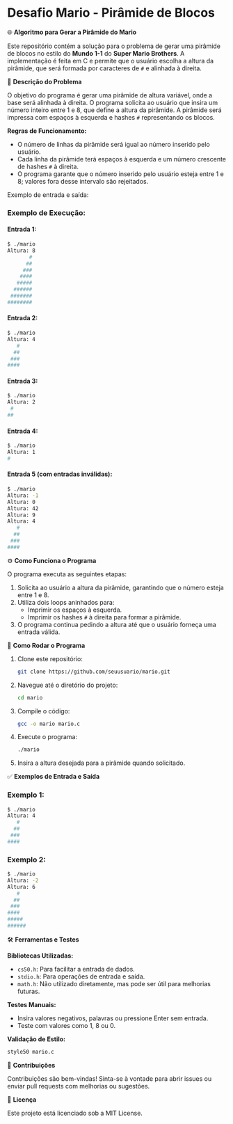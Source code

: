 # Desafio Mario - Pirâmide de Blocos

🌐 **Algoritmo para Gerar a Pirâmide do Mario**

Este repositório contém a solução para o problema de gerar uma pirâmide de blocos no estilo do **Mundo 1-1** do **Super Mario Brothers**. A implementação é feita em C e permite que o usuário escolha a altura da pirâmide, que será formada por caracteres de `#` e alinhada à direita.

🧠 **Descrição do Problema**

O objetivo do programa é gerar uma pirâmide de altura variável, onde a base será alinhada à direita. O programa solicita ao usuário que insira um número inteiro entre 1 e 8, que define a altura da pirâmide. A pirâmide será impressa com espaços à esquerda e hashes `#` representando os blocos.

**Regras de Funcionamento:**

- O número de linhas da pirâmide será igual ao número inserido pelo usuário.
- Cada linha da pirâmide terá espaços à esquerda e um número crescente de hashes `#` à direita.
- O programa garante que o número inserido pelo usuário esteja entre 1 e 8; valores fora desse intervalo são rejeitados.
  
Exemplo de entrada e saída:

### Exemplo de Execução:

#### Entrada 1:
```bash
$ ./mario
Altura: 8
       #
      ##
     ###
    ####
   #####
  ######
 #######
########
```

#### Entrada 2:
```bash
$ ./mario
Altura: 4
   #
  ##
 ###
####
```

#### Entrada 3:
```bash
$ ./mario
Altura: 2
 #
##
```

#### Entrada 4:
```bash
$ ./mario
Altura: 1
#
```

#### Entrada 5 (com entradas inválidas):
```bash
$ ./mario
Altura: -1
Altura: 0
Altura: 42
Altura: 9
Altura: 4
   #
  ##
 ###
####
```

⚙️ **Como Funciona o Programa**

O programa executa as seguintes etapas:

1. Solicita ao usuário a altura da pirâmide, garantindo que o número esteja entre 1 e 8.
2. Utiliza dois loops aninhados para:
   - Imprimir os espaços à esquerda.
   - Imprimir os hashes `#` à direita para formar a pirâmide.
3. O programa continua pedindo a altura até que o usuário forneça uma entrada válida.

🚀 **Como Rodar o Programa**

1. Clone este repositório:
   ```bash
   git clone https://github.com/seuusuario/mario.git
   ```

2. Navegue até o diretório do projeto:
   ```bash
   cd mario
   ```

3. Compile o código:
   ```bash
   gcc -o mario mario.c
   ```

4. Execute o programa:
   ```bash
   ./mario
   ```

5. Insira a altura desejada para a pirâmide quando solicitado.

✅ **Exemplos de Entrada e Saída**

### Exemplo 1:
```bash
$ ./mario
Altura: 4
   #
  ##
 ###
####
```

### Exemplo 2:
```bash
$ ./mario
Altura: -2
Altura: 6
   #
  ##
 ###
####
#####
######
```

🛠️ **Ferramentas e Testes**

**Bibliotecas Utilizadas:**

- `cs50.h`: Para facilitar a entrada de dados.
- `stdio.h`: Para operações de entrada e saída.
- `math.h`: Não utilizado diretamente, mas pode ser útil para melhorias futuras.

**Testes Manuais:**

- Insira valores negativos, palavras ou pressione Enter sem entrada.
- Teste com valores como 1, 8 ou 0.

**Validação de Estilo:**

```bash
style50 mario.c
```

🌟 **Contribuições**

Contribuições são bem-vindas! Sinta-se à vontade para abrir issues ou enviar pull requests com melhorias ou sugestões.

📜 **Licença**

Este projeto está licenciado sob a MIT License.
